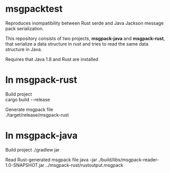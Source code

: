 # msgpacktest
Reproduces inompatibility between Rust serde and Java Jackson message pack serialization.

This repository consists of two projects, **msgpack-java** and **msgpack-rust**, that serialize a data structure in rust and tries to read the same data structure in Java.

Requires that Java 1.8 and Rust are installed

# In msgpack-rust
Build project  
    cargo build --release

Generate msgpack file   
    ./target/release/msgpack-rust

# In msgpack-java
Build project
    ./gradlew jar

Read Rust-generated msgpack file
    java -jar ./build/libs/msgpack-reader-1.0-SNAPSHOT.jar ../msgpack-rust/rustoutput.msgpack
